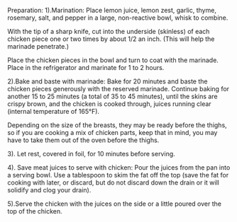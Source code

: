 Preparation:
1).Marination:  Place lemon juice, lemon zest, garlic, thyme, rosemary, salt, and pepper in a large, non-reactive bowl, whisk to combine.

With the tip of a sharp knife, cut into the underside (skinless) of each chicken piece one or two times by about 1/2 an inch. (This will help the marinade penetrate.)

Place the chicken pieces in the bowl and turn to coat with the marinade. Place in the refrigerator and marinate for 1 to 2 hours.


2).Bake and baste with marinade: Bake for 20 minutes and baste the chicken pieces generously with the reserved marinade. Continue baking for another 15 to 25 minutes (a total of 35 to 45 minutes), until the skins are crispy brown, and the chicken is cooked through, juices running clear (internal temperature of 165°F).

Depending on the size of the breasts, they may be ready before the thighs, so if you are cooking a mix of chicken parts, keep that in mind, you may have to take them out of the oven before the thighs.


3). Let rest, covered in foil, for 10 minutes before serving.

4). Save meat juices to serve with chicken: Pour the juices from the pan into a serving bowl. Use a tablespoon to skim the fat off the top (save the fat for cooking with later, or discard, but do not discard down the drain or it will solidify and clog your drain).

5).Serve the chicken with the juices on the side or a little poured over the top of the chicken.